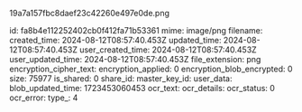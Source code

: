 19a7a157fbc8daef23c42260e497e0de.png

id: fa8b4e112252402cb0f412fa71b53361
mime: image/png
filename: 
created_time: 2024-08-12T08:57:40.453Z
updated_time: 2024-08-12T08:57:40.453Z
user_created_time: 2024-08-12T08:57:40.453Z
user_updated_time: 2024-08-12T08:57:40.453Z
file_extension: png
encryption_cipher_text: 
encryption_applied: 0
encryption_blob_encrypted: 0
size: 75977
is_shared: 0
share_id: 
master_key_id: 
user_data: 
blob_updated_time: 1723453060453
ocr_text: 
ocr_details: 
ocr_status: 0
ocr_error: 
type_: 4